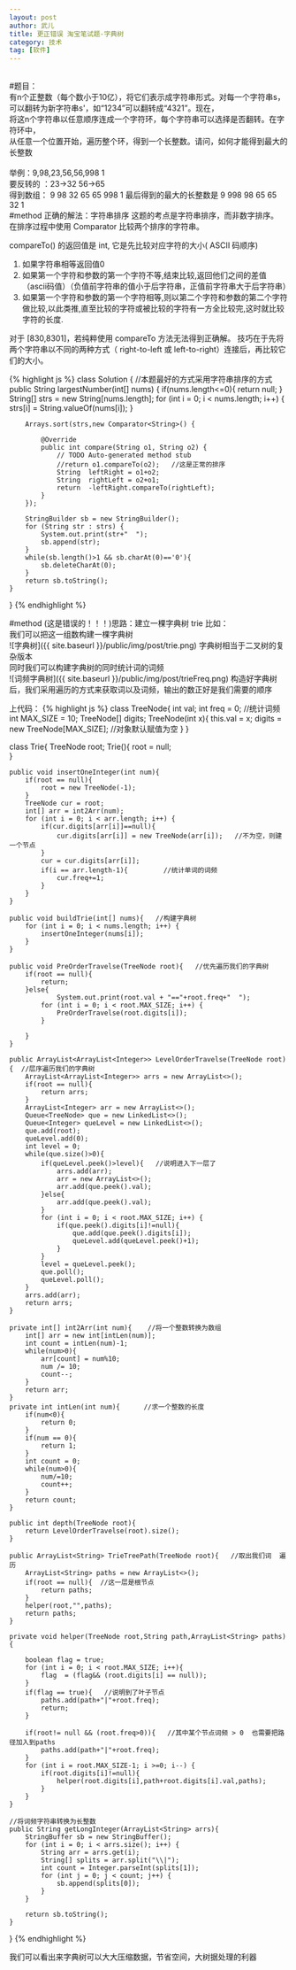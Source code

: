 ```yaml
---
layout: post
author: 武儿
title: 更正错误 淘宝笔试题-字典树
category: 技术
tag: [软件]
---
```


<br/>
#题目：
<br/>
有n个正整数（每个数小于10亿），将它们表示成字符串形式。对每一个字符串s， <br/>
可以翻转为新字符串s'，如“1234”可以翻转成“4321”。现在，<br/>
将这n个字符串以任意顺序连成一个字符环，每个字符串可以选择是否翻转。在字符环中，<br/>
从任意一个位置开始，遍历整个环，得到一个长整数。请问，如何才能得到最大的长整数 <br/>
<br/>
举例：9,98,23,56,56,998 1 <br/>
要反转的 ：23->32  56->65 <br/>
得到数组： 9 98 32 65 65 998 1
最后得到的最大的长整数是 9 998 98 65 65 32 1<br/>
#method 正确的解法：字符串排序
 这题的考点是字符串排序，而非数字排序。 
在排序过程中使用 Comparator 比较两个排序的字符串。

compareTo() 的返回值是 int, 它是先比较对应字符的大小( ASCII 码顺序) 
1. 如果字符串相等返回值0 
2. 如果第一个字符和参数的第一个字符不等,结束比较,返回他们之间的差值（ascii码值）（负值前字符串的值小于后字符串，正值前字符串大于后字符串） 
3. 如果第一个字符和参数的第一个字符相等,则以第二个字符和参数的第二个字符做比较,以此类推,直至比较的字符或被比较的字符有一方全比较完,这时就比较字符的长度.

对于 [830,8301]，若纯粹使用 compareTo 方法无法得到正确解。 
技巧在于先将两个字符串以不同的两种方式（ right-to-left 或 left-to-right）连接后，再比较它们的大小。

{% highlight js %}
class Solution {
	//本题最好的方式采用字符串排序的方式
    public String largestNumber(int[] nums) {
    	if(nums.length<=0){
    		return null;
    	}
    	String[] strs = new String[nums.length];
    	for (int i = 0; i < nums.length; i++) {
			strs[i] = String.valueOf(nums[i]);
		}
    	
    	Arrays.sort(strs,new Comparator<String>() {

			@Override
			public int compare(String o1, String o2) {
				// TODO Auto-generated method stub
				//return o1.compareTo(o2);   //这是正常的排序
				String  leftRight = o1+o2;
				String  rightLeft = o2+o1;
				return  -leftRight.compareTo(rightLeft);
			}
		});
    	
    	StringBuilder sb = new StringBuilder();
    	for (String str : strs) {
    		System.out.print(str+"  ");
			sb.append(str);
		}
    	while(sb.length()>1 && sb.charAt(0)=='0'){
    		sb.deleteCharAt(0);
    	}
    	return sb.toString();
    }
}
{% endhighlight %}

#method
(这是错误的！！！)思路：建立一棵字典树 trie  比如：<br/>
我们可以把这一组数构建一棵字典树 <br/>
![字典树]({{ site.baseurl }}/public/img/post/trie.png)
字典树相当于二叉树的复杂版本 <br/>
同时我们可以构建字典树的同时统计词的词频 <br/>
![词频字典树]({{ site.baseurl }}/public/img/post/trieFreq.png)
构造好字典树后，我们采用遍历的方式来获取词以及词频，输出的数正好是我们需要的顺序 <br/>

上代码：
{% highlight js %}
class TreeNode{
	int val;
	int freq = 0;      //统计词频
	int MAX_SIZE = 10;
	TreeNode[] digits;
	TreeNode(int x){
		this.val = x;
		digits = new TreeNode[MAX_SIZE];   //对象默认赋值为空
	}
}

class Trie{
	TreeNode root;
	Trie(){
		root = null;   
	}
	
	public void insertOneInteger(int num){
		if(root == null){
			root = new TreeNode(-1);
		}
		TreeNode cur = root;
		int[] arr = int2Arr(num);
		for (int i = 0; i < arr.length; i++) {
			if(cur.digits[arr[i]]==null){
				cur.digits[arr[i]] = new TreeNode(arr[i]);   //不为空，则建一个节点
			}
			cur = cur.digits[arr[i]];
			if(i == arr.length-1){         //统计单词的词频
				cur.freq+=1;
			}   
		}
	}
	
	public void buildTrie(int[] nums){   //构建字典树
		for (int i = 0; i < nums.length; i++) {
			insertOneInteger(nums[i]);
		}
	}
	
	public void PreOrderTravelse(TreeNode root){   //优先遍历我们的字典树
		if(root == null){
			return;
		}else{
				System.out.print(root.val + "=="+root.freq+"  ");
			for (int i = 0; i < root.MAX_SIZE; i++) {
				PreOrderTravelse(root.digits[i]);
			}
			
		}
	}
	
	public ArrayList<ArrayList<Integer>> LevelOrderTravelse(TreeNode root){  //层序遍历我们的字典树
		ArrayList<ArrayList<Integer>> arrs = new ArrayList<>();
		if(root == null){
			return arrs;
		}
		ArrayList<Integer> arr = new ArrayList<>();
		Queue<TreeNode> que = new LinkedList<>();
		Queue<Integer> queLevel = new LinkedList<>();
		que.add(root);
		queLevel.add(0);
		int level = 0;
		while(que.size()>0){
			if(queLevel.peek()>level){   //说明进入下一层了
				arrs.add(arr);
				arr = new ArrayList<>();
				arr.add(que.peek().val);
			}else{
				arr.add(que.peek().val);
			}
			for (int i = 0; i < root.MAX_SIZE; i++) {
				if(que.peek().digits[i]!=null){
					que.add(que.peek().digits[i]);
					queLevel.add(queLevel.peek()+1); 
				}
			}
			level = queLevel.peek();
			que.poll();
			queLevel.poll();
		}
		arrs.add(arr);
		return arrs;
	}
	
	private int[] int2Arr(int num){    //将一个整数转换为数组
		int[] arr = new int[intLen(num)]; 
		int count = intLen(num)-1;
		while(num>0){
			arr[count] = num%10;
			num /= 10;
			count--;
		}
		return arr;
	}
	private int intLen(int num){      //求一个整数的长度
		if(num<0){
			return 0;
		}
		if(num == 0){
			return 1;
		}
		int count = 0;
		while(num>0){
			num/=10;
			count++;
		}
		return count;
	}

	public int depth(TreeNode root){
		return LevelOrderTravelse(root).size();
	} 
	
	public ArrayList<String> TrieTreePath(TreeNode root){   //取出我们词  遍历
		ArrayList<String> paths = new ArrayList<>();
		if(root == null){  //这一层是根节点
			return paths;
		}
		helper(root,"",paths);
		return paths;
	}
	
	private void helper(TreeNode root,String path,ArrayList<String> paths){
		
		boolean flag = true;
		for (int i = 0; i < root.MAX_SIZE; i++){
			flag  = (flag&& (root.digits[i] == null));
		}
		if(flag == true){   //说明到了叶子节点
			paths.add(path+"|"+root.freq);
			return;
		}       
		
		if(root!= null && (root.freq>0)){   //其中某个节点词频 > 0  也需要把路径加入到paths
			paths.add(path+"|"+root.freq);
		}
		for (int i = root.MAX_SIZE-1; i >=0; i--) {
			if(root.digits[i]!=null){
				helper(root.digits[i],path+root.digits[i].val,paths);
			}
		}
	}
	
	//将词频字符串转换为长整数
	public String getLongInteger(ArrayList<String> arrs){
		StringBuffer sb = new StringBuffer();
		for (int i = 0; i < arrs.size(); i++) {
			String arr = arrs.get(i);
			String[] splits = arr.split("\\|");
			int count = Integer.parseInt(splits[1]);
			for (int j = 0; j < count; j++) {
				sb.append(splits[0]);
			}
		}
		
		return sb.toString();
	}
	
}
{% endhighlight %}

我们可以看出来字典树可以大大压缩数据，节省空间，大树据处理的利器
